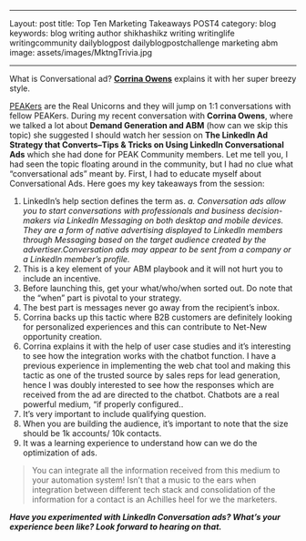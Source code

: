 
---
Layout: post
title: Top Ten Marketing Takeaways POST4
category: blog
keywords: blog writing author shikhashikz writing writinglife writingcommunity dailyblogpost dailyblogpostchallenge marketing abm
image: assets/images/MktngTrivia.jpg

---
What is Conversational ad? **[Corrina Owens](https://www.linkedin.com/in/corrina-owens/)** explains it with her super breezy style.

[PEAKers](https://www.peak.community/) are the Real Unicorns and they will jump on 1:1 conversations with fellow PEAKers. During my recent conversation with **Corrina Owens**, where we talked a lot about **Demand Generation and ABM** (how can we skip this topic) she suggested I should watch her session on **The LinkedIn Ad Strategy that Converts–Tips & Tricks on Using LinkedIn Conversational Ads** which she had done for PEAK Community members. Let me tell you, I had seen the topic floating around in the community, but I had no clue what “conversational ads” meant by. First, I had to educate myself about Conversational Ads. Here goes my key takeaways from the session:

1.	LinkedIn’s help section defines the term as.
*a.	Conversation ads allow you to start conversations with professionals and business decision-makers via LinkedIn Messaging on both desktop and mobile devices. They are a form of native advertising displayed to LinkedIn members through Messaging based on the target audience created by the advertiser.Conversation ads may appear to be sent from a company or a LinkedIn member’s profile.*
2.	This is a key element of your ABM playbook and it will not hurt you to include an incentive.
3.	Before launching this, get your what/who/when sorted out. Do note that the “when” part is pivotal to your strategy.
4.	The best part is messages never go away from the recipient’s inbox.
5.	Corrina backs up this tactic where B2B customers are definitely looking for personalized experiences and this can contribute to Net-New opportunity creation.
6.	Corrina explains it with the help of user case studies and it’s interesting to see how the integration works with the chatbot function. I have a previous experience in implementing the web chat tool and making this tactic as one of the trusted source by sales reps for lead generation, hence I was doubly interested to see how the responses which are received from the ad are directed to the chatbot. Chatbots are a real powerful medium, “if properly configured..
7.	It’s very important to include qualifying question.
8.	When you are building the audience, it’s important to note that the size should be 1k accounts/ 10k contacts.
9.	It was a learning experience to understand how can we do the optimization of ads.

>You can integrate all the information received from this medium to your automation system! Isn’t that a music to the ears when integration between different tech stack and consolidation of the information for a contact is an Achilles heel for we the marketers.
>

***Have you experimented with LinkedIn Conversation ads? What’s your experience been like? Look forward to hearing on that.***
